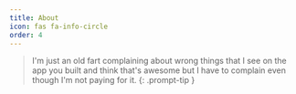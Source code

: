 ```yaml
---
title: About
icon: fas fa-info-circle
order: 4
---
```


> I'm just an old fart complaining about wrong things that I see on the app you built and think that's awesome but I have to complain even though I'm not paying for it.
{: .prompt-tip }
